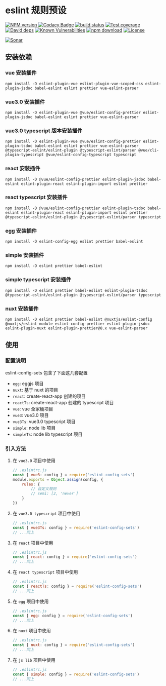 # eslint 规则预设

[![NPM version][npm-image]][npm-url]
[![Codacy Badge][codacy-image]][codacy-url]
[![build status][travis-image]][travis-url]
[![Test coverage][codecov-image]][codecov-url]
[![David deps][david-image]][david-url]
[![Known Vulnerabilities][snyk-image]][snyk-url]
[![npm download][download-image]][download-url]
[![License][license-image]][license-url]

[![Sonar][sonar-image]][sonar-url]

[npm-image]: https://img.shields.io/npm/v/eslint-config-sets.svg?style=flat-square
[npm-url]: https://npmjs.org/package/eslint-config-sets
[codacy-image]: https://app.codacy.com/project/badge/Grade/f70d4880e4ad4f40aa970eb9ee9d0696
[codacy-url]: https://www.codacy.com/gh/saqqdy/eslint-config-sets/dashboard?utm_source=github.com&utm_medium=referral&utm_content=saqqdy/eslint-config-sets&utm_campaign=Badge_Grade
[travis-image]: https://travis-ci.org/saqqdy/eslint-config-sets.svg?branch=master
[travis-url]: https://travis-ci.org/saqqdy/eslint-config-sets
[codecov-image]: https://img.shields.io/codecov/c/github/saqqdy/eslint-config-sets.svg?style=flat-square
[codecov-url]: https://codecov.io/github/saqqdy/eslint-config-sets?branch=master
[david-image]: https://img.shields.io/david/saqqdy/eslint-config-sets.svg?style=flat-square
[david-url]: https://david-dm.org/saqqdy/eslint-config-sets
[snyk-image]: https://snyk.io/test/npm/eslint-config-sets/badge.svg?style=flat-square
[snyk-url]: https://snyk.io/test/npm/eslint-config-sets
[download-image]: https://img.shields.io/npm/dm/eslint-config-sets.svg?style=flat-square
[download-url]: https://npmjs.org/package/eslint-config-sets
[license-image]: https://img.shields.io/badge/License-MIT-yellow.svg
[license-url]: LICENSE
[sonar-image]: https://sonarcloud.io/api/project_badges/quality_gate?project=saqqdy_eslint-config-sets
[sonar-url]: https://sonarcloud.io/dashboard?id=saqqdy_eslint-config-sets

## 安装依赖

### vue 安装插件

```shell
npm install -D eslint-plugin-vue eslint-plugin-vue-scoped-css eslint-plugin-jsdoc babel-eslint eslint prettier vue-eslint-parser
```

### vue3.0 安装插件

```shell
npm install -D eslint-plugin-vue @vue/eslint-config-prettier eslint-plugin-jsdoc babel-eslint eslint prettier vue-eslint-parser
```

### vue3.0 typescript 版本安装插件

```shell
npm install -D eslint-plugin-vue @vue/eslint-config-prettier eslint-plugin-tsdoc babel-eslint eslint prettier vue-eslint-parser @typescript-eslint/eslint-plugin @typescript-eslint/parser @vue/cli-plugin-typescript @vue/eslint-config-typescript typescript
```

### react 安装插件

```shell
npm install -D @vue/eslint-config-prettier eslint-plugin-jsdoc babel-eslint eslint-plugin-react eslint-plugin-import eslint prettier
```

### react typescript 安装插件

```shell
npm install -D @vue/eslint-config-prettier eslint-plugin-tsdoc babel-eslint eslint-plugin-react eslint-plugin-import eslint prettier @typescript-eslint/eslint-plugin @typescript-eslint/parser typescript
```

### egg 安装插件

```shell
npm install -D eslint-config-egg eslint prettier babel-eslint
```

### simple 安装插件

```shell
npm install -D eslint prettier babel-eslint
```

### simple typescript 安装插件

```shell
npm install -D eslint prettier babel-eslint eslint-plugin-tsdoc @typescript-eslint/eslint-plugin @typescript-eslint/parser typescript
```

### nuxt 安装插件

```shell
npm install -D eslint prettier babel-eslint @nuxtjs/eslint-config @nuxtjs/eslint-module eslint-config-prettier eslint-plugin-jsdoc eslint-plugin-nuxt eslint-plugin-prettier@8.x vue-eslint-parser
```

## 使用

### 配置说明

eslint-config-sets 包含了下面这几套配置

-   `egg`: eggjs 项目
-   `nuxt`: 基于 nuxt 的项目
-   `react`: create-react-app 创建的项目
-   `reactTs`: create-react-app 创建的 typescript 项目
-   `vue`: vue 全家桶项目
-   `vue3`: vue3.0 项目
-   `vue3Ts`: vue3.0 typescript 项目
-   `simple`: node lib 项目
-   `simpleTs`: node lib typescript 项目

### 引入方法

1. 在 `vue3.0` 项目中使用

    ```js
    // .eslintrc.js
    const { vue3: config } = require('eslint-config-sets')
    module.exports = Object.assign(config, {
        rules: {
            // 自定义规则
            // semi: [2, 'never']
        }
    })
    ```

2. 在 `vue3.0 typescript` 项目中使用

    ```js
    // .eslintrc.js
    const { vue3Ts: config } = require('eslint-config-sets')
    // ...同上
    ```

3. 在 `react` 项目中使用

    ```js
    // .eslintrc.js
    const { react: config } = require('eslint-config-sets')
    // ...同上
    ```

4. 在 `react typescript` 项目中使用

    ```js
    // .eslintrc.js
    const { reactTs: config } = require('eslint-config-sets')
    // ...同上
    ```

5. 在 `egg` 项目中使用

    ```js
    // .eslintrc.js
    const { egg: config } = require('eslint-config-sets')
    // ...同上
    ```

6. 在 `nuxt` 项目中使用

    ```js
    // .eslintrc.js
    const { nuxt: config } = require('eslint-config-sets')
    // ...同上
    ```

7. 在 `js lib` 项目中使用

    ```js
    // .eslintrc.js
    const { simple: config } = require('eslint-config-sets')
    // ...同上
    ```
